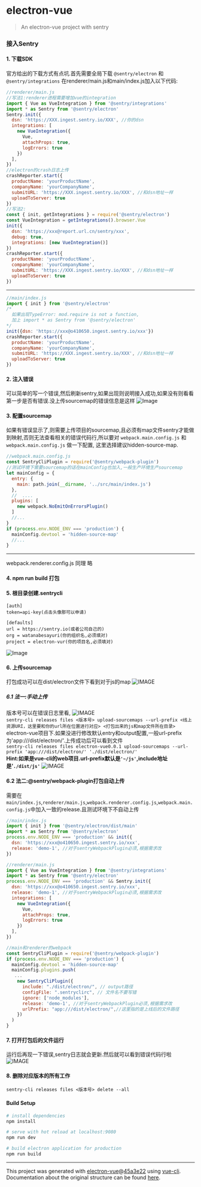 # electron-vue

> An electron-vue project with sentry

### 接入Sentry
#### 1. 下载SDK
官方给出的下载方式有点坑.首先需要全局下载 `@sentry/electron` 和 `@sentry/integrations`
在renderer/main.js和main/index.js加入以下代码:
```javascript
//renderer/main.js
//写法1:renderer进程需要增加vue的integration
import { Vue as VueIntegration } from '@sentry/integrations'
import * as Sentry from '@sentry/electron'
Sentry.init({
  dsn: 'https://XXX.ingest.sentry.io/XXX', //你的dsn
  integrations: [
    new VueIntegration({
      Vue,
      attachProps: true,
      logErrors: true
    })
  ],
})
//electron的crash日志上传
crashReporter.start({
  productName: 'yourProductName',
  companyName: 'yourCompanyName',
  submitURL: 'https://XXX.ingest.sentry.io/XXX', //和dsn地址一样
  uploadToServer: true
})
//写法2:
const { init, getIntegrations } = require('@sentry/electron')
const VueIntegration = getIntegrations().browser.Vue
init({
  dsn: 'https://xxx@report.url.cn/sentry/xxx',
  debug: true,
  integrations: [new VueIntegration()]
})
crashReporter.start({
  productName: 'yourProductName',
  companyName: 'yourCompanyName',
  submitURL: 'https://XXX.ingest.sentry.io/XXX', //和dsn地址一样
  uploadToServer: true
})
```
<HR>

```js
//main/index.js
import { init } from '@sentry/electron'
/*
  如果出现TypeError: mod.require is not a function,
  加上 import * as Sentry from '@sentry/electron'
*/
init({dsn: 'https://xxx@o410650.ingest.sentry.io/xxx'})
crashReporter.start({
  productName: 'yourProductName',
  companyName: 'yourCompanyName',
  submitURL: 'https://XXX.ingest.sentry.io/XXX', //和dsn地址一样
  uploadToServer: true
})
```
#### 2. 注入错误
可以简单的写一个错误,然后刷新sentry,如果出现则说明接入成功,如果没有则看看第一步是否有错误.没上传sourcemap的错误信息是这样
![Image](img/1298220445C374BC448481A5334E88D7.jpg)
#### 3. 配置sourcemap
如果有错误显示了,则需要上传项目的sourcemap,且必须有map文件sentry才能做到映射,否则无法查看相关的错误代码行,所以要对
`webpack.main.config.js` 和 `webpack.main.config.js` 做一下配置,
这里选择建议hidden-source-map.
```javascript
//webpack.main.config.js
const SentryCliPlugin = require('@sentry/webpack-plugin')
//测试环境下需要sourcemap的话在mainConfig也加入,一般生产环境生产sourcemap
let mainConfig = {
  entry: {
    main: path.join(__dirname, '../src/main/index.js')
  },
  //  ....
  plugins: [
    new webpack.NoEmitOnErrorsPlugin()
  ]
  //...
}
if (process.env.NODE_ENV === 'production') {
  mainConfig.devtool = 'hidden-source-map'
  //...
}
```
<hr>
webpack.renderer.config.js 同理 略

#### 4. npm run build 打包
#### 5. 根目录创建.sentrycli
```
[auth]
token=api-key(点击头像那可以申请)

[defaults]
url = https://sentry.io(或者公司自己的)
org = watanabesayuri(你的组织名,必须填对)
project = electron-vur(你的项目名,必须填对)
```
![Image](img/351C60A037CB77EAA53095679195B6C4.jpg)
#### 6. 上传sourcemap
打包成功可以在dist/electron文件下看到对于js的map
![IMAGE](img/51CAE8361B7AF91A46E27AD6D7A19F41.jpg)
##### 6.1 法一:手动上传
版本号可以在错误日志里看,
![IMAGE](img/853A0C63BF6B00005A464719C94E7FF2.jpg) <br>
`sentry-cli releases files <版本号> upload-sourcemaps --url-prefix <线上资源URI，这里要和你的url所在位置进行对应> <打包出来的js和map文件所在目录>` <br>
electron-vue项目下.如果没进行修改默认entry和output配置,一般url-prefix为'app:///dist/electron/'.上传成功后可以看到文件 <br>
`sentry-cli releases files electron-vue0.0.1 upload-sourcemaps --url-prefix 'app:///dist/electron/' './dist/electron/'` <br>
**Hint:如果是vue-cli的web项目.url-prefix默认是`'~/js'`,include地址是'`./dist/js'`**
![IMAGE](img/BBF5B285855153144EC5FA13279821FF.jpg)
#### 6.2 法二:@sentry/webpack-plugin打包自动上传
需要在`main/index.js`,`renderer/main.js`,`webpack.renderer.config.js`,`webpack.main.config.js`中加入一致的release.且测试环境下不自动上传

```javascript
//main/index.js
import { init } from '@sentry/electron/dist/main'
import * as Sentry from '@sentry/electron'
process.env.NODE_ENV === 'production' && init({
  dsn: 'https://xxx@o410650.ingest.sentry.io/xxx',
  release: 'demo-1', //对于sentryWebpackPlugin必须,根据需求改
})
```
```javascript
//renderer/main.js
import { Vue as VueIntegration } from '@sentry/integrations'
import * as Sentry from '@sentry/electron'
process.env.NODE_ENV === 'production' && Sentry.init({
  dsn: 'https://xxx@o410650.ingest.sentry.io/xxx',
  release: 'demo-1', //对于sentryWebpackPlugin必须,根据需求改
  integrations: [
    new VueIntegration({
      Vue,
      attachProps: true,
      logErrors: true
    })
  ],
})
```
```javascript
//main和renderer的webpack
const SentryCliPlugin = require('@sentry/webpack-plugin')
if (process.env.NODE_ENV === 'production') {
  mainConfig.devtool = 'hidden-source-map'
  mainConfig.plugins.push(
   ...
    new SentryCliPlugin({
      include: "./dist/electron/", // output路径
      configFile: ".sentryclirc", // 文件名不要写错
      ignore: ['node_modules'],
      release: 'demo-1', //对于sentryWebpackPlugin必须,根据需求改
      urlPrefix: "app:///dist/electron/",//这里指的是上线后的文件路径
    })
  )
}
```
#### 7. 打开打包后的文件运行
运行后再现一下错误,sentry日志就会更新.然后就可以看到错误代码行啦
![IMAGE](img/0292DB1C6372D900BC30A22221EAACC2.jpg)

#### 8. 删除对应版本的所有工作
`sentry-cli releases files <版本号> delete --all`

#### Build Setup 

``` bash
# install dependencies
npm install

# serve with hot reload at localhost:9080
npm run dev

# build electron application for production
npm run build


```

---

This project was generated with [electron-vue](https://github.com/SimulatedGREG/electron-vue)@[45a3e22](https://github.com/SimulatedGREG/electron-vue/tree/45a3e224e7bb8fc71909021ccfdcfec0f461f634) using [vue-cli](https://github.com/vuejs/vue-cli). Documentation about the original structure can be found [here](https://simulatedgreg.gitbooks.io/electron-vue/content/index.html).

